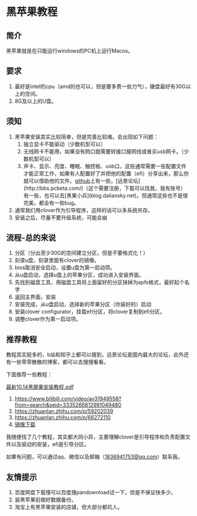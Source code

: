 # 黑苹果教程

## 简介

黑苹果就是在只能运行windows的PC机上运行Macos。

## 要求

1. 最好是intel的cpu（amd的也可以，但是要多费一些力气），硬盘最好有30G以上的空间。
2. 8G及以上的U盘。

## 须知 

1. 黑苹果安装其实比较简单，但是完善比较难。会出现如下问题：
   1. 独立显卡不能驱动（少数机型可以）
   2. 无线网卡不能用，如果没有网口就需要转接口接网线或者买usb网卡。（少数机型可以）
   3. 声卡、显示、亮度、睡眠、触控板、usb口，这些通常需要一些配置文件才能正常工作，如果有人配置好了并把他的配置（efi）分享出来，那么你就可以借助他的文件。[github]([https://github.com/search?q=%E9%BB%91%E8%8B%B9%E6%9E%9C](https://github.com/search?q=黑苹果))上有一些，[远景论坛](http://bbs.pcbeta.com/)（这个需要注册，下载可以找我，我有账号）有一些，也可以去[黑果小兵](blog.daliansky.net)。但通常这些也不是很完美，都会有一些bug。
2. 通常我们用clover作为引导程序，这样的话可以多系统共存。
3. 安装之后，尽量不要升级系统，可能会崩



## 流程-总的来说

1. 分区（分出至少30G的空间建立分区，但是不要格式化！）
2. 刻录u盘，刻录里面有clover的镜像。
3. bios取消安全启动，设置u盘为第一启动项。
4. 从u盘启动，选择u盘上的苹果分区，成功进入安装界面。
5. 先找到磁盘工具，用磁盘工具将上面留好的分区抹掉为apfs格式，最好起个名字
6. 返回主界面，安装
7. 安装完成，从u盘启动，选择新的苹果分区（你装好的）启动
8. 安装clover configurator，挂载efi分区，将clover复制到efi分区。
9. 调整clover作为第一启动项。

## 推荐教程

教程其实挺多的，b站和知乎上都可以搜到，远景论坛是国内最大的论坛，此外还有一些零零散散的博客，都可以去搜搜看看。

下面推荐一些教程：

  [最新10.14黑屏果安装教程.pdf](a03.ios开发/附件/最新10.14黑屏果安装教程.pdf) 

1. https://www.bilibili.com/video/av31949558?from=search&seid=3335266812991049480
2. https://zhuanlan.zhihu.com/p/59202039
3. https://zhuanlan.zhihu.com/p/66272110
4. [镜像下载](https://blog.daliansky.net/categories/下载/)

我随便找了几个教程，其实都大同小异，主要理解clover是引导程序和负责配置文件以及驱动的安装，efi是引导分区。



如果有问题，可以通过qq、微信以及邮箱（1836941753@qq.com）联系我。



## 友情提示

1. 百度网盘下载慢可以百度搜pandownload试一下，但是不保证快多少。
2. 装黑苹果前做好数据备份。
3. 淘宝上有黑苹果安装的店铺，但大部分都坑人。